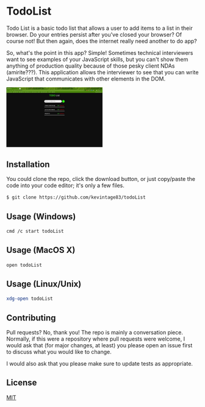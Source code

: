 # TodoList
Todo List is a basic todo list that allows a user to add items to a list in their browser. Do your entries persist after you've closed your browser? Of course not! But then again, does the internet really need another to do app? 

So, what's the point in this app? Simple! Sometimes technical interviewers want to see examples of your JavaScript skills, but you can't show them anything of production quality because of those pesky client NDAs (amirite???). This application allows the interviewer to see that you can write JavaScript that communicates with other elements in the DOM. 


<img src="9819B9A4-DB53-45AE-AF86-B9FECD647CF7_1_105_c.jpeg" width=50%/>



## Installation
You could clone the repo, click the download button, or just copy/paste the code into your code editor; it's only a few files. 

```bash
$ git clone https://github.com/kevintage83/todoList
```

## Usage (Windows)
```bash
cmd /c start todoList
```

## Usage (MacOS X)
```bash
open todoList
```

## Usage (Linux/Unix)
```bash
xdg-open todoList
```

## Contributing
Pull requests? No, thank you! The repo is mainly a conversation piece. Normally, if this were a repository where pull requests were welcome, I would ask that (for major changes, at least) you please open an issue first to discuss what you would like to change.

I would also ask that you please make sure to update tests as appropriate.

## License
[MIT](https://choosealicense.com/licenses/mit/)
